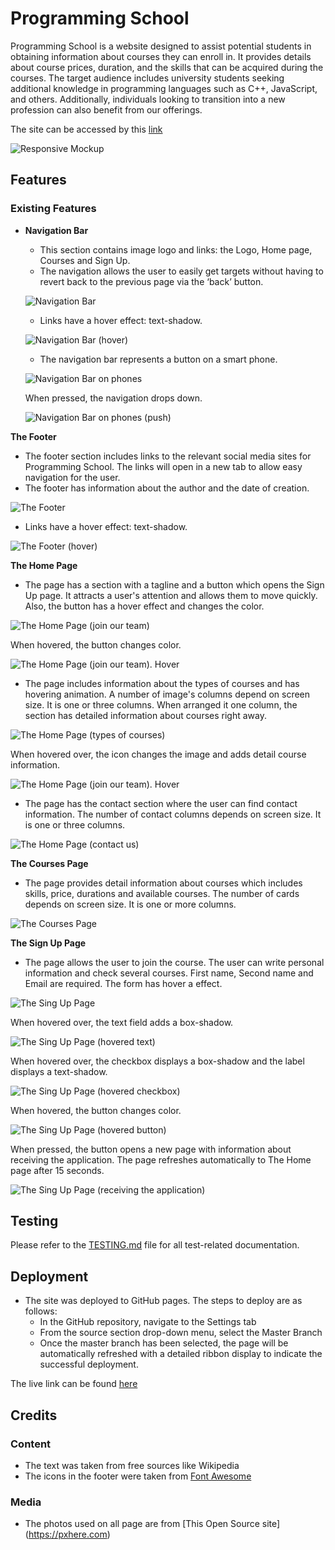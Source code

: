 # Programming School


Programming School is a website designed to assist potential students in obtaining information about courses they can enroll in. It provides details about course prices, duration, and the skills that can be acquired during the courses. The target audience includes university students seeking additional knowledge in programming languages such as C++, JavaScript, and others. Additionally, individuals looking to transition into a new profession can also benefit from our offerings.

The site can be accessed by this [link](https://bogdanovaiv.github.io/programming-school/)

![Responsive Mockup](documentation/programming-school-mockup.png)

## Features

### Existing Features

- __Navigation Bar__

  - This section contains image logo and links: the Logo, Home page, Courses and Sign Up.
  - The navigation allows the user to easily get targets without having to revert back to the previous page via the ‘back’ button.
  
  ![Navigation Bar](documentation/programming-school-navigation-bar.png) 

  - Links have a hover effect: text-shadow.

  ![Navigation Bar (hover)](documentation/programming-school-navigation-bar-hover.png) 

  - The navigation bar represents a button on a smart phone.

  ![Navigation Bar on phones](documentation/programming-school-navigation-bar-phone.png)
         
    When pressed, the navigation drops down.

    ![Navigation Bar  on phones (push)](documentation/programming-school-navigation-bar-phone-push.png)

 __The Footer__

 - The footer section includes links to the relevant social media sites for Programming School. The links will open in a new tab to allow easy navigation for the user.
 - The footer has information about the author and the date of creation.

 ![The Footer](documentation/programming-school-footer.png)

 - Links have a hover effect: text-shadow.

 ![The Footer (hover)](documentation/programming-school-footer-hover.png)

__The Home Page__

 - The page has a section with a tagline and a button which opens the Sign Up page. It attracts a user's attention and allows them to move quickly. Also, the button has a hover effect and changes the color.

![The Home Page (join our team)](documentation/programming-school-home-join-our-team.png)
 
 When hovered, the button changes color.

 ![The Home Page (join our team). Hover](documentation/programming-school-home-join-our-team-hover.png)
 
 - The page includes information about the types of courses and has hovering animation. A number of image's columns depend on screen size. It is one or three columns. When arranged it one column, the section has detailed information about courses right away.

![The Home Page (types of courses)](documentation/programming-school-home-types-courses.png)

 When hovered over, the icon changes the image and adds detail course information.

 ![The Home Page (join our team). Hover](documentation/programming-school-home-types-courses-hover.png)
 
 - The page has the contact section where the user can find contact information. The number of contact columns depends on screen size. It is one or three columns.

 ![The Home Page (contact us)](documentation/programming-school-home-contact-us.png)

__The Courses Page__

- The page provides detail information about courses which includes skills, price, durations and available courses. The number of cards depends on screen size. It is one or more columns.

 ![The Courses Page](documentation/programming-school-courses.png)

__The Sign Up Page__

 - The page allows the user to join the course. The user can write personal information and check several courses. First name, Second name and Email are required. The form has hover a effect.

 ![The Sing Up Page](documentation/programming-school-signup.png)

 When hovered over, the text field adds a box-shadow.

 ![The Sing Up Page (hovered text)](documentation/programming-school-signup-hover-text.png)

 When hovered over, the checkbox displays a box-shadow and the label displays a text-shadow.

 ![The Sing Up Page (hovered checkbox)](documentation/programming-school-signup-hover-checkbox.png)

When hovered, the button changes color.

![The Sing Up Page (hovered button)](documentation/programming-school-signup-hover-button.png)

When pressed, the button opens a new page with information about receiving the application. The page refreshes automatically to The Home page after 15 seconds. 

![The Sing Up Page (receiving the application)](documentation/programming-school-signup-press-button.png)

## Testing

Please refer to the [TESTING.md](TESTING.md) file for all test-related documentation.

## Deployment

- The site was deployed to GitHub pages. The steps to deploy are as follows: 
  - In the GitHub repository, navigate to the Settings tab 
  - From the source section drop-down menu, select the Master Branch
  - Once the master branch has been selected, the page will be automatically refreshed with a detailed ribbon display to indicate the successful deployment. 

The live link can be found [here](https://bogdanovaiv.github.io/programming-school/)


## Credits 

### Content 

- The text was taken from free sources like Wikipedia
- The icons in the footer were taken from [Font Awesome](https://fontawesome.com/)

### Media

- The photos used on all page are from [This Open Source site] (https://pxhere.com)
